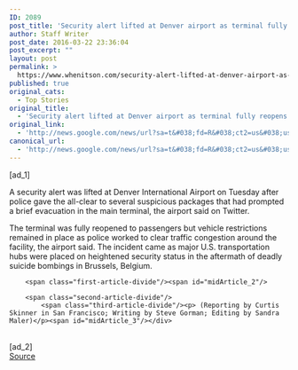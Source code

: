 ```yaml
---
ID: 2089
post_title: 'Security alert lifted at Denver airport as terminal fully reopens &#8211; Reuters'
author: Staff Writer
post_date: 2016-03-22 23:36:04
post_excerpt: ""
layout: post
permalink: >
  https://www.whenitson.com/security-alert-lifted-at-denver-airport-as-terminal-fully-reopens-reuters/
published: true
original_cats:
  - Top Stories
original_title:
  - 'Security alert lifted at Denver airport as terminal fully reopens - Reuters'
original_link:
  - 'http://news.google.com/news/url?sa=t&#038;fd=R&#038;ct2=us&#038;usg=AFQjCNF1YUkbxsysap5TpE5lVdY02wZglw&#038;clid=c3a7d30bb8a4878e06b80cf16b898331&#038;cid=52779067429609&#038;ei=K9bxVuiALOe2wQHojrWAAQ&#038;url=http://www.reuters.com/article/us-colorado-airport-idUSKCN0WO30E'
canonical_url:
  - 'http://news.google.com/news/url?sa=t&#038;fd=R&#038;ct2=us&#038;usg=AFQjCNF1YUkbxsysap5TpE5lVdY02wZglw&#038;clid=c3a7d30bb8a4878e06b80cf16b898331&#038;cid=52779067429609&#038;ei=K9bxVuiALOe2wQHojrWAAQ&#038;url=http://www.reuters.com/article/us-colorado-airport-idUSKCN0WO30E'
---
```

 [ad_1]
<br><div id="articleText">
<span id="midArticle_start"/>

<span class="focusParagraph" readability="5"><p><span class="articleLocatio&lt;/span&gt;n">A security alert was lifted at Denver International Airport on Tuesday after police gave the all-clear to several suspicious packages that had prompted a brief evacuation in the main terminal, the airport said on Twitter.</span></p></span><span id="midArticle_0"/><p>The terminal was fully reopened to passengers but vehicle restrictions remained in place as police worked to clear traffic congestion around the facility, the airport said. The incident came as major U.S. transportation hubs were placed on heightened security status in the aftermath of deadly suicide bombings in Brussels, Belgium.</p><span id="midArticle_1"/>
        
        <span class="first-article-divide"/><span id="midArticle_2"/>
        
        <span class="second-article-divide"/>
            <span class="third-article-divide"/><p> (Reporting by Curtis Skinner in San Francisco; Writing by Steve Gorman; Editing by Sandra Maler)</p><span id="midArticle_3"/></div>
<br>[ad_2]
<br><a href="http://news.google.com/news/url?sa=t&#038;fd=R&#038;ct2=us&#038;usg=AFQjCNF1YUkbxsysap5TpE5lVdY02wZglw&#038;clid=c3a7d30bb8a4878e06b80cf16b898331&#038;cid=52779067429609&#038;ei=K9bxVuiALOe2wQHojrWAAQ&#038;url=http://www.reuters.com/article/us-colorado-airport-idUSKCN0WO30E">Source </a>